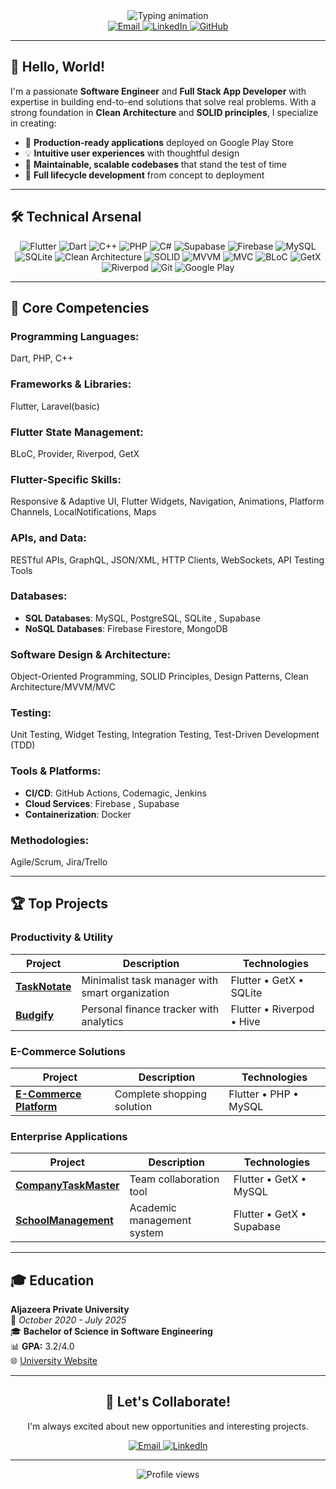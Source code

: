 <div align="center">
  <img src="https://readme-typing-svg.demolab.com?font=Fira+Code&weight=600&size=35&duration=3000&pause=1000&color=3390FF&center=true&vCenter=true&width=600&lines=Mohammed+Abdullkareem;Software+Engineer;Full+Stack+App+Developer;Problem+Solver;Clean+Code+Advocate" alt="Typing animation" />
</div>

<div align="center">
  <a href="mailto:sonsabdulkareem@gmail.com" target="_blank">
    <img src="https://img.shields.io/badge/Email-D14836?style=for-the-badge&logo=gmail&logoColor=white" alt="Email">
  </a>
  <a href="https://www.linkedin.com/in/mohammed-abdullkareem-02a965330" target="_blank">
    <img src="https://img.shields.io/badge/LinkedIn-0077B5?style=for-the-badge&logo=linkedin&logoColor=white" alt="LinkedIn">
  </a>
  <a href="https://github.com/MegoABKM" target="_blank">
    <img src="https://img.shields.io/badge/GitHub-181717?style=for-the-badge&logo=github&logoColor=white" alt="GitHub">
  </a>
</div>

---

## 👋 Hello, World!

I'm a passionate **Software Engineer** and **Full Stack App Developer** with expertise in building end-to-end solutions that solve real problems. With a strong foundation in **Clean Architecture** and **SOLID principles**, I specialize in creating:

- 🚀 **Production-ready applications** deployed on Google Play Store
- 💡 **Intuitive user experiences** with thoughtful design
- 🔧 **Maintainable, scalable codebases** that stand the test of time
- 🔄 **Full lifecycle development** from concept to deployment

---

## 🛠️ Technical Arsenal

<div align="center">
  <img src="https://img.shields.io/badge/Flutter-02569B?style=for-the-badge&logo=flutter&logoColor=white" alt="Flutter">
  <img src="https://img.shields.io/badge/Dart-0175C2?style=for-the-badge&logo=dart&logoColor=white" alt="Dart">
  <img src="https://img.shields.io/badge/C++-00599C?style=for-the-badge&logo=cplusplus&logoColor=white" alt="C++">
  <img src="https://img.shields.io/badge/PHP-777BB4?style=for-the-badge&logo=php&logoColor=white" alt="PHP">
  <img src="https://img.shields.io/badge/C%23-239120?style=for-the-badge&logo=c-sharp&logoColor=white" alt="C#">
  <img src="https://img.shields.io/badge/Supabase-3ECF8E?style=for-the-badge&logo=supabase&logoColor=white" alt="Supabase">
  <img src="https://img.shields.io/badge/Firebase-FFCA28?style=for-the-badge&logo=firebase&logoColor=black" alt="Firebase">
  <img src="https://img.shields.io/badge/MySQL-4479A1?style=for-the-badge&logo=mysql&logoColor=white" alt="MySQL">
  <img src="https://img.shields.io/badge/SQLite-003B57?style=for-the-badge&logo=sqlite&logoColor=white" alt="SQLite">
<img src="https://img.shields.io/badge/Clean_Arch-6DB33F?style=for-the-badge" alt="Clean Architecture">
<img src="https://img.shields.io/badge/SOLID-FF6D00?style=for-the-badge" alt="SOLID">
<img src="https://img.shields.io/badge/MVVM-5C5C5C?style=for-the-badge" alt="MVVM">
<img src="https://img.shields.io/badge/MVC-5C5C5C?style=for-the-badge" alt="MVC">
  <img src="https://img.shields.io/badge/BLoC-02569B?style=for-the-badge&logo=flutter&logoColor=white" alt="BLoC">
  <img src="https://img.shields.io/badge/GetX-6DB33F?style=for-the-badge&logo=flutter&logoColor=white" alt="GetX">
  <img src="https://img.shields.io/badge/Riverpod-4A98E8?style=for-the-badge&logo=riverpod&logoColor=white" alt="Riverpod">
  <img src="https://img.shields.io/badge/Git-E44C30?style=for-the-badge&logo=git&logoColor=white" alt="Git">
  <img src="https://img.shields.io/badge/Google_Play-414141?style=for-the-badge&logo=google-play&logoColor=white" alt="Google Play">
</div>

---

## 💪 Core Competencies

### Programming Languages:
Dart, PHP, C++

### Frameworks & Libraries:
Flutter, Laravel(basic)

### Flutter State Management:
BLoC, Provider, Riverpod, GetX

### Flutter-Specific Skills:
Responsive & Adaptive UI, Flutter Widgets, Navigation, Animations, Platform Channels, LocalNotifications, Maps

### APIs, and Data:
RESTful APIs, GraphQL, JSON/XML, HTTP Clients, WebSockets, API Testing Tools

### Databases:
- **SQL Databases**: MySQL, PostgreSQL, SQLite , Supabase
- **NoSQL Databases**: Firebase Firestore, MongoDB

### Software Design & Architecture:
Object-Oriented Programming, SOLID Principles, Design Patterns, Clean Architecture/MVVM/MVC

### Testing:
Unit Testing, Widget Testing, Integration Testing, Test-Driven Development (TDD)

### Tools & Platforms:
- **CI/CD**: GitHub Actions, Codemagic, Jenkins  
- **Cloud Services**: Firebase , Supabase  
- **Containerization**: Docker

### Methodologies:
Agile/Scrum, Jira/Trello

---

## 🏆 Top Projects

### Productivity & Utility
| Project | Description | Technologies |
|---------|-------------|--------------|
| **[TaskNotate](https://github.com/MegoABKM/TaskNotate-app)** | Minimalist task manager with smart organization | Flutter • GetX • SQLite |
| **[Budgify](https://github.com/MegoABKM/Budgify-app)** | Personal finance tracker with analytics | Flutter • Riverpod • Hive |

### E-Commerce Solutions
| Project | Description | Technologies |
|---------|-------------|--------------|
| **[E-Commerce Platform](https://github.com/MegoABKM/E-commerce-app)** | Complete shopping solution | Flutter • PHP • MySQL |

### Enterprise Applications
| Project | Description | Technologies |
|---------|-------------|--------------|
| **[CompanyTaskMaster](https://github.com/MegoABKM/CompanyTaskMaster-app)** | Team collaboration tool | Flutter • GetX • MySQL |
| **[SchoolManagement](https://github.com/MegoABKM/SchoolManagement)** | Academic management system | Flutter • GetX • Supabase |

---

## 🎓 Education

**Aljazeera Private University**  
📅 *October 2020 - July 2025*  
🎓 **Bachelor of Science in Software Engineering**  
📊 **GPA:** 3.2/4.0  
🌐 [University Website](https://jude.edu.sy/)

---
<div align="center">
  <h2>💌 Let's Collaborate!</h2>
  <p>I'm always excited about new opportunities and interesting projects.</p>
  
  <a href="mailto:sonsabdulkareem@gmail.com" target="_blank">
    <img src="https://img.shields.io/badge/Email_Me-D14836?style=for-the-badge&logo=gmail&logoColor=white" alt="Email">
  </a>
  <a href="https://www.linkedin.com/in/mohammed-abdullkareem-02a965330" target="_blank">
    <img src="https://img.shields.io/badge/Connect_on_LinkedIn-0077B5?style=for-the-badge&logo=linkedin&logoColor=white" alt="LinkedIn">
  </a>
  
  <hr>
  <img src="https://komarev.com/ghpvc/?username=MegoABKM&label=Profile+Views&color=0e75b6&style=flat" alt="Profile views" />
</div> 
